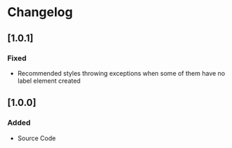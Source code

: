 # Changelog

## [1.0.1]

### Fixed

- Recommended styles throwing exceptions when some of them have no label element created

## [1.0.0]

### Added

- Source Code